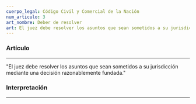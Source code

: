 ```yaml
---
cuerpo_legal: Código Civil y Comercial de la Nación
num_articulo: 3
art_nombre: Deber de resolver
art: El juez debe resolver los asuntos que sean sometidos a su jurisdicción mediante una decisión razonablemente fundada.
---
```


### Artículo
---
"El juez debe resolver los asuntos que sean sometidos a su jurisdicción mediante una decisión razonablemente fundada."

### Interpretación
---
